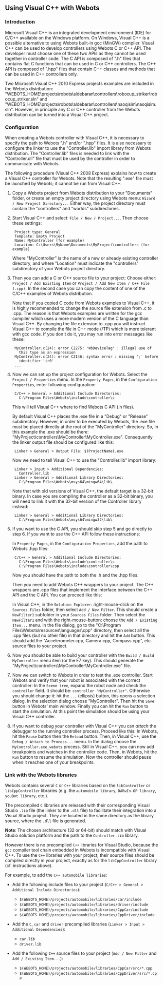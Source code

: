 ## Using Visual C++ with Webots

### Introduction

Microsoft Visual C++ is an integrated development environment (IDE) for C/C++ available on the Windows platform.
On Windows, Visual C++ is a possible alternative to using Webots built-in gcc (MinGW) compiler.
Visual C++ can be used to develop controllers using Webots C or C++ API.
The developer must choose one of these two APIs as they cannot be used together in controller code.
The C API is composed of ".h" files that contains flat C functions that can be used in C or C++ controllers.
The C++ API is composed of ".hpp" files that contain C++ classes and methods that can be used in C++ controllers only.

Two Microsoft Visual C++ 2010 Express projects examples are included in the Webots distribution: "WEBOTS\_HOME\\projects\\robots\\aldebaran\\controllers\\robocup\_striker\\robocup\_striker.sln" and "WEBOTS\_HOME\\projects\\robots\\aldebaran\\controllers\\naoqisim\\naoqisim.sln".
However, in principle any C or C++ controller from the Webots distribution can be turned into a Visual C++ project.

### Configuration

When creating a Webots controller with Visual C++, it is necessary to specify the path to Webots ".h" and/or ".hpp" files.
It is also necessary to configure the linker to use the "Controller.lib" import library from Webots distribution.
The "Controller.lib" files is needed to link with the "Controller.dll" file that must be used by the controller in order to communicate with Webots.

The following procedure (Visual C++ 2008 Express) explains how to create a Visual C++ controller for Webots.
Note that the resulting ".exe" file must be launched by Webots; it cannot be run from Visual C++.

1. Copy a Webots project from Webots distribution to your "Documents" folder, or create an empty project directory using Webots menu: `Wizard / New Project Directory...` Either way, the project directory must contain the "controllers" and "worlds" subdirectories.

2. Start Visual C++ and select: `File / New / Project...`.
Then choose these settings:

        Project type: General
        Template: Empty Project
        Name: MyController (for example)
        Location: C:\Users\MyName\Documents\MyProject\controllers (for example)

    Where "MyController" is the name of a new or already existing controller
    directory, and where "Location" must indicate the "controllers" subdirectory of
    your Webots project directory.

3. Then you can add a C or C++ source file to your project: Choose either: `Project / Add Existing Item` or `Project / Add New Item / C++ File (.cpp)`.
In the second case you can copy the content of one of the C/C++ examples of Webots distribution.

    Note that if you copied C code from Webots examples to Visual C++, it is highly
    recommended to change the source file extension from .c to .cpp. The reason is
    that Webots examples are written for the gcc compiler which uses a more modern
    version of the C language than Visual C++. By changing the file extension to
    .cpp you will instruct Visual C++ to compile the file in C++ mode (/TP) which is
    more tolerant with gcc code. If you don't do it, you may run into error messages
    like these:

        MyController.c(24): error C2275: 'WbDeviceTag' : illegal use of
          this type as an expression
        MyController.c(24): error C2146: syntax error : missing ';' before
          identifier 'ir0'
        ...

4. Now we can set up the project configuration for Webots.
Select the `Project / Properties` menu.
In the `Property Pages`, in the `Configuration Properties`, enter following configuration:

        C/C++ > General > Additional Include Directories:
          C:\Program Files\Webots\include\controller\c

    This will tell Visual C++ where to find Webots C API (.h files).

    By default Visual C++ places the .exe file in a "Debug" or "Release"
    subdirectory. However, in order to be executed by Webots, the .exe file must be
    placed directly at the root of the "MyController" directory. So, in this example
    the .exe should be there: "MyProject\controllers\MyController\MyController.exe".
    Consequently the linker output file should be configured like this:

        Linker > General > Output File: $(ProjectName).exe

    Now we need to tell Visual C++ to use the "Controller.lib" import library:

        Linker > Input > Additional Dependencies:
          Controller.lib
        Linker > General > Additional Library Directories:
          C:\Program Files\Webots\msys64\mingw64\lib\

    Note that with old versions of Visual C++, the default target is a 32-bit binary.
    In case you are compiling the controller as a 32-bit binary, you will need to link it with the 32-bit version of the Controller library instead:

        Linker > General > Additional Library Directories:
          C:\Program Files\Webots\msys64\mingw32\lib\

5. If you want to use the C API, you should skip step 5 and go directly to step 6.
If you want to use the C++ API follow these instructions:

    In `Property Pages`, in the `Configuration Properties`, add the path to Webots
    .hpp files:

        C/C++ > General > Additional Include Directories:
          C:\Program Files\Webots\include\controller\c
          C:\Program Files\Webots\include\controller\cpp

    Now you should have the path to both the .h and the .hpp files.

    Then you need to add Webots C++ wrappers to your project. The C++ wrappers are
    .cpp files that implement the interface between the C++ API and the C API. You
    can proceed like this:

    In Visual C++, in the `Solution Explorer`: right-mouse-click on the `Sources
    Files` folder, then select `Add / New Filter`. This should create a `NewFilter1`
    subfolder in your `Sources Files` folder. Then select the `NewFilter1` and with
    the right-mouse-button: choose the `Add / Existing Item...` menu. In the file
    dialog, go to the "C:\Program Files\Webots\resources\languages\cpp" directory,
    then select all the .cpp files (but no other file) in that directory and hit the
    `Add` button. This should add the "Accelerometer.cpp, Camera.cpp, Compass.cpp",
    etc. source files to your project.

6. Now you should be able to build your controller with the `Build / Build MyController` menu item (or the F7 key).
This should generate the "MyProject\controllers\MyController\MyController.exe" file.

7. Now we can switch to Webots in order to test the .exe controller.
Start Webots and verify that your robot is associated with the correct controller: In the `Scene tree`, expand the robot node and check the `controller` field.
It should be: `controller "MyController"`.
Otherwise you should change it: hit the `...` (ellipsis) button, this opens a selection dialog.
In the selection dialog choose "MyController".
Then hit the `Save` button in Webots' main window.
Finally you can hit the `Run` button to start the simulation.
At this point the simulation should be using your Visual C++ controller.

8. If you want to debug your controller with Visual C++ you can *attach* the debugger to the running controller process.
Proceed like this: In Webots, hit the `Pause` button then the `Reload` button.
Then, in Visual C++, use the `Debug / Attach to Process...` menu.
In the dialog choose the `MyController.exe_webots` process.
Still in Visual C++, you can now add breakpoints and watches in the controller code.
Then, in Webots, hit the `Run` button to resume the simulation.
Now the controller should pause when it reaches one of your breakpoints.

### Link with the Webots libraries

Webots contains several `C` or `C++` libraries based on the `libController` or `libCppController` libraries (e.g. the `automobile library`, `DARwIn-OP library`, `youBot library`, etc.).

The precompiled `C` libraries are released with their corresponding Visual Studio `.lib` file (the linker to the `.dll` file) to facilitate their integration into a Visual Studio project.
They are located in the same directory as the library source, where the `.dll` file is generated.

**Note**: The chosen architecture (32 or 64-bit) should match with Visual Studio solution platform and the path to the `Controller.lib` library.

However there is no precompiled `C++` libraries for Visual Studio, because the `gcc` compiler tool chain embedded in Webots is incompatible with Visual C++.
To use the `C++` libraries with your project, their source files should be compiled directly in your project, exactly as for the `libCppController` library (cf. instructions above).

For example, to add the `C++ automobile libraries`:

- Add the following include files to your project (`C/C++ > General > Additional Include Directories`):

    - `$(WEBOTS_HOME)/projects/automobile/libraries/car/include`
    - `$(WEBOTS_HOME)/projects/automobile/libraries/driver/include`
    - `$(WEBOTS_HOME)/projects/automobile/libraries/CppCar/include`
    - `$(WEBOTS_HOME)/projects/automobile/libraries/CppDriver/include`

- Add the `C`, `car` and `driver` precompiled libraries (`Linker > Input > Additional Dependencies`):

    - `car.lib`
    - `driver.lib`

- Add the following `C++` source files to your project (`Add / New Filter` and `Add / Existing Item...`):

    - `$(WEBOTS_HOME)/projects/automobile/libraries/CppCar/src/*.cpp`
    - `$(WEBOTS_HOME)/projects/automobile/libraries/CppDriver/src/*.cpp`
